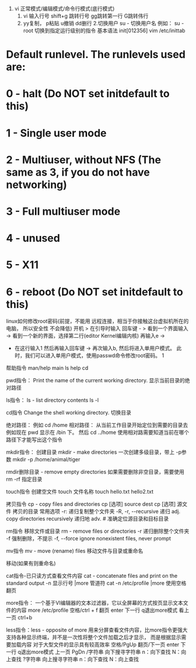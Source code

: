 
1. vi  正常模式/编辑模式/命令行模式(底行模式)
   1. vi   输入行号 shift+g 跳转行号   gg跳转第一行  G跳转伟行
   2. yy复制，  p粘贴  u撤销  dd删行
2.切换用户
   su - 切换用户名
   例如： su - root
切换到指定运行级别的指令
基本语法
init[012356]
vim /etc/inittab

# Default runlevel. The runlevels used are:
#   0 - halt (Do NOT set initdefault to this)
#   1 - Single user mode
#   2 - Multiuser, without NFS (The same as 3, if you do not have networking)
#   3 - Full multiuser mode
#   4 - unused
#   5 - X11
#   6 - reboot (Do NOT set initdefault to this)
linux如何修改root密码(前提，不能用 远程连接，相当于你接触这台虚拟机所在的电脑， 所以安全性 不会降低)
开机  > 在引导时输入 回车键 - > 看到一个界面输入 -> 看到一个新的界面，选择第二行(editor Kernel编辑内核) 再输入e -> 
- 在这行输入1 然后再输入回车键 -> 再次输入b, 然后将进入单用户模式。 
此时，我们可以进入单用户模式，使用passwd命令修改root密码。 1  

帮助指令 man/help
    main ls
    help cd

pwd指令：  Print the name of the current working directory. 显示当前目录的绝对路径

ls指令： ls - list directory contents
ls -l

cd指令  Change the shell working directory. 切换目录

绝对路径：             例如  cd /home
相对路径：         从当前工作目录开始定位到需要的目录去 例如现在 pwd 显示在  /bin 下。  然后 cd ../home
使用相对路需要知道当前在哪个路径下才能写出这个指令


mkdir指令： 创建目录                 mkdir - make directories
一次创建多级目录，带上 -p参数         mkdir -p /home/animal/tiger

rmdir删除目录   - remove empty directories
如果需要删除非空目录，需要使用  rm -rf 指定目录

touch指令 创建空文件
   touch 文件名称
   touch hello.txt hello2.txt

拷贝指令 cp - copy files and directories
cp [选项] source dest
cp [选项] 源文件 拷贝的目录
  常用选项 -r: 递归复制整个文件夹
   -R, -r, --recursive 递归 adj.
   copy directories recursively  递归地 adv.
            # 准确定位源目录和目标目录

rm指令  移除文件或目录 rm - remove files or directories
      -r 递归删除整个文件夹
      -f 强制删除，不提示
               -f, --force
               ignore nonexistent files, never prompt

mv指令 mv - move (rename) files   移动文件与目录或重命名

移动(如果有则重命名)


cat指令-已只读方式查看文件内容 cat - concatenate files and print on the standard output
    -n 显示行号
                        |more 管道符
      cat -n /etc/profile |more    使用空格 翻页  

more指令： 一个基于VI编辑器的文本过滤器，它以全屏幕的方式按页显示文本文件的内容
   more /etc/profile    空格/ctrl + f 翻页  enter 下一行 q退出more模式  看上一页 ctrl+b  

less指令：less - opposite of more 用来分屏查看文件内容，比more指令更强大支持各种显示终端，并不是一次性将整个文件加载之后才显示，
而是根据显示需要加载内容
对于大型文件的显示具有较高效率
         空格/PgUp 翻页/下一页  enter 下一行 q退出more模式  上一页 PgDn   /字符串  向下搜寻字符串  n：向下查找 N：向上查找
                                                                      ?字符串 向上搜寻字符串  n：向下查找 N：向上查找
